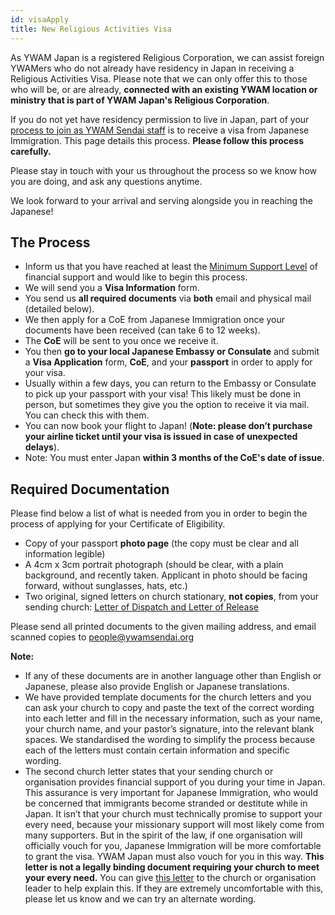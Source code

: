 ```yaml
---
id: visaApply
title: New Religious Activities Visa
---
```


As YWAM Japan is a registered Religious Corporation, we can assist foreign YWAMers who do not already have residency in Japan in receiving a Religious Activities Visa. Please note that we can only offer this to those who will be, or are already, **connected with an existing YWAM location or ministry that is part of YWAM Japan's Religious Corporation**.

If you do not yet have residency permission to live in Japan, part of your [process to join as YWAM Sendai staff](join.md) is to receive a visa from Japanese Immigration. This page details this process. **Please follow this process carefully.**

Please stay in touch with your us throughout the process so we know how you are doing, and ask any questions anytime.

We look forward to your arrival and serving alongside you in reaching the Japanese!

## The Process

- Inform us that you have reached at least the [Minimum Support Level](fundraising.md) of financial support and would like to begin this process.
- We will send you a **Visa Information** form.
- You send us **all required documents** via **both** email and physical mail (detailed below).
- We then apply for a CoE from Japanese Immigration once your documents have been received (can take 6 to 12 weeks).
- The **CoE** will be sent to you once we receive it.
- You then **go to your local Japanese Embassy or Consulate** and submit a **Visa Application** form, **CoE**, and your **passport** in order to apply for your visa.
- Usually within a few days, you can return to the Embassy or Consulate to pick up your passport with your visa! This likely must be done in person, but sometimes they give you the option to receive it via mail. You can check this with them.
- You can now book your flight to Japan! (**Note: please don’t purchase your airline ticket until your visa is issued in case of unexpected delays**).
- Note: You must enter Japan **within 3 months of the CoE's date of issue**.

## Required Documentation

Please find below a list of what is needed from you in order to begin the process of applying for your Certificate of Eligibility.

- Copy of your passport **photo page** (the copy must be clear and all information legible)
- A 4cm x 3cm portrait photograph (should be clear, with a plain background, and recently taken. Applicant in photo should be facing forward, without sunglasses, hats, etc.)
- Two original, signed letters on church stationary, **not copies**, from your sending church: [Letter of Dispatch and Letter of Release](https://docs.google.com/document/d/1lxulVT3zbsav8C8czrh-0BKM7FlXP-ekxYtn7zQK67g/edit?usp=sharing)

Please send all printed documents to the given mailing address, and email scanned copies to people@ywamsendai.org

**Note:** 

- If any of these documents are in another language other than English or Japanese, please also provide English or Japanese translations.
- We have provided template documents for the church letters and you can ask your church to copy and paste the text of the correct wording into each letter and fill in the necessary information, such as your name, your church name, and your pastor’s signature, into the relevant blank spaces. We standardised the wording to simplify the process because each of the letters must contain certain information and specific wording.
- The second church letter states that your sending church or organisation provides financial support of you during your time in Japan. This assurance is very important for Japanese Immigration, who would be concerned that immigrants become stranded or destitute while in Japan. It isn’t that your church must technically promise to support your every need, because your missionary support will most likely come from many supporters. But in the spirit of the law, if one organisation will officially vouch for you, Japanese Immigration will be more comfortable to grant the visa. YWAM Japan must also vouch for you in this way. **This letter is not a legally binding document requiring your church to meet your every need.** You can give [this letter](https://docs.google.com/document/d/1KKXTho_OyYNvdtzujvbaIqfp9yFA8uI2LY-5PyZIj2o/edit?usp=sharing) to the church or organisation leader to help explain this. If they are extremely uncomfortable with this, please let us know and we can try an alternate wording.
